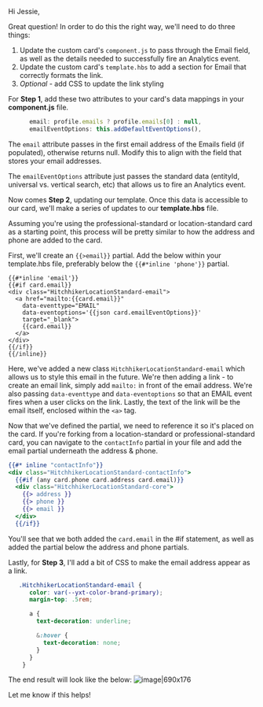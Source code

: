 Hi Jessie,

Great question! In order to do this the right way, we'll need to do three things:
1. Update the custom card's `component.js` to pass through the Email field, as well as the details needed to successfully fire an Analytics event.
2. Update the custom card's `template.hbs` to add a section for Email that correctly formats the link.
3. *Optional* - add CSS to update the link styling

For **Step 1**, add these two attributes to your card's data mappings in your **component.js** file.
```js
      email: profile.emails ? profile.emails[0] : null,
      emailEventOptions: this.addDefaultEventOptions(),
```
The `email` attribute passes in the first email address of the Emails field (if populated), otherwise returns null. Modify this to align with the field that stores your email addresses.

The `emailEventOptions` attribute just passes the standard data (entityId, universal vs. vertical search, etc) that allows us to fire an Analytics event.

Now comes **Step 2**, updating our template. Once this data is accessible to our card, we'll make a series of updates to our **template.hbs** file.

Assuming you're using the professional-standard or location-standard card as a starting point, this process will be pretty similar to how the address and phone are added to the card.

First, we'll create an ``{{>email}}`` partial. Add the below within your template.hbs file, preferably below the `{{#*inline 'phone'}}` partial.
```
{{#*inline 'email'}}
{{#if card.email}}
<div class="HitchhikerLocationStandard-email">
  <a href="mailto:{{card.email}}"
    data-eventtype="EMAIL"
    data-eventoptions='{{json card.emailEventOptions}}'
    target="_blank">
    {{card.email}}
  </a>
</div>
{{/if}}
{{/inline}}
```
Here, we've added a new class `HitchhikerLocationStandard-email` which allows us to style this email in the future. We're then adding a link - to create an email link, simply add `mailto:` in front of the email address. We're also passing `data-eventtype` and `data-eventoptions` so that an EMAIL event fires when a user clicks on the link. Lastly, the text of the link will be the email itself, enclosed within the `<a>` tag.

Now that we've defined the partial, we need to reference it so it's placed on the card. If you're forking from a location-standard or professional-standard card, you can navigate to the `contactInfo` partial in your file and add the email partial underneath the address & phone.

```hbs
{{#* inline "contactInfo"}}
<div class="HitchhikerLocationStandard-contactInfo">
  {{#if (any card.phone card.address card.email)}}
  <div class="HitchhikerLocationStandard-core">
    {{> address }}
    {{> phone }}
    {{> email }}
  </div>
  {{/if}}
```
You'll see that we both added the `card.email` in the #if statement, as well as added the partial below the address and phone partials.


Lastly, for **Step 3**, I'll add a bit of CSS to make the email address appear as a link.

```css
   .HitchhikerLocationStandard-email {
      color: var(--yxt-color-brand-primary);
      margin-top: .5rem;

      a {
        text-decoration: underline;

        &:hover {
          text-decoration: none;
        }
      }       
    }
```
The end result will look like the below:
![image|690x176](https://aws1.discourse-cdn.com/turtlehead/original/2X/4/4c72126b499dfa991358928dae9798f8bb0f7497.png)  

Let me know if this helps!

